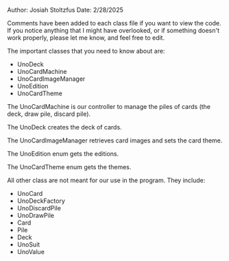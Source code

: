 Author: Josiah Stoltzfus
Date: 2/28/2025

Comments have been added to each class file if you want to view the code. If you notice anything that I might have overlooked, or if something doesn't work properly, please let me know, and feel free to edit.

The important classes that you need to know about are:
  - UnoDeck
  - UnoCardMachine
  - UnoCardImageManager
  - UnoEdition
  - UnoCardTheme

The UnoCardMachine is our controller to manage the piles of cards (the deck, draw pile, discard pile).

The UnoDeck creates the deck of cards.

The UnoCardImageManager retrieves card images and sets the card theme.

The UnoEdition enum gets the editions.

The UnoCardTheme enum gets the themes.

All other class are not meant for our use in the program. They include:
  - UnoCard
  - UnoDeckFactory
  - UnoDiscardPile
  - UnoDrawPile
  - Card
  - Pile
  - Deck
  - UnoSuit
  - UnoValue

